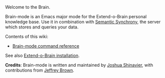 Welcome to the Brain.

Brain-mode is an Emacs major mode for the Extend-o-Brain personal knowledge base.  Use it in combination with [Semantic Synchrony](https://github.com/synchrony/smsn), the server which stores and queries your data.

Contents of this wiki:
* [Brain-mode command reference](https://github.com/synchrony/brain-mode/wiki/Brain-mode-command-reference)

See also [Extend-o-Brain installation](https://github.com/synchrony/smsn/wiki/Extend-o-Brain-installation).

**Credits**: Brain-mode is written and maintained by [Joshua Shinavier](https://github.com/joshsh), with contributions from [Jeffrey Brown](https://github.com/JeffreyBenjaminBrown).
